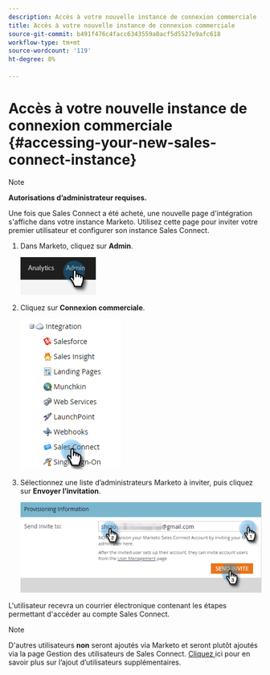 ```yaml
---
description: Accès à votre nouvelle instance de connexion commerciale - Docs Marketo - Documentation du produit
title: Accès à votre nouvelle instance de connexion commerciale
source-git-commit: b491f476c4facc6343559a0acf5d5527e9afc618
workflow-type: tm+mt
source-wordcount: '119'
ht-degree: 0%

---
```


# Accès à votre nouvelle instance de connexion commerciale {#accessing-your-new-sales-connect-instance}

>[!NOTE]
>
>**Autorisations d’administrateur requises.**

Une fois que Sales Connect a été acheté, une nouvelle page d&#39;intégration s&#39;affiche dans votre instance Marketo. Utilisez cette page pour inviter votre premier utilisateur et configurer son instance Sales Connect.

1. Dans Marketo, cliquez sur **Admin**.

   ![](assets/accessing-your-new-sales-connect-instance-1.png)

1. Cliquez sur **Connexion commerciale**.

   ![](assets/accessing-your-new-sales-connect-instance-2.png)

1. Sélectionnez une liste d’administrateurs Marketo à inviter, puis cliquez sur **Envoyer l’invitation**.

   ![](assets/accessing-your-new-sales-connect-instance-3.png)

L&#39;utilisateur recevra un courrier électronique contenant les étapes permettant d&#39;accéder au compte Sales Connect.

>[!NOTE]
>
>D&#39;autres utilisateurs **non** seront ajoutés via Marketo et seront plutôt ajoutés via la page Gestion des utilisateurs de Sales Connect. [Cliquez ](/help/marketo/product-docs/marketo-sales-connect/admin/invite-users.md) ici pour en savoir plus sur l’ajout d’utilisateurs supplémentaires.
